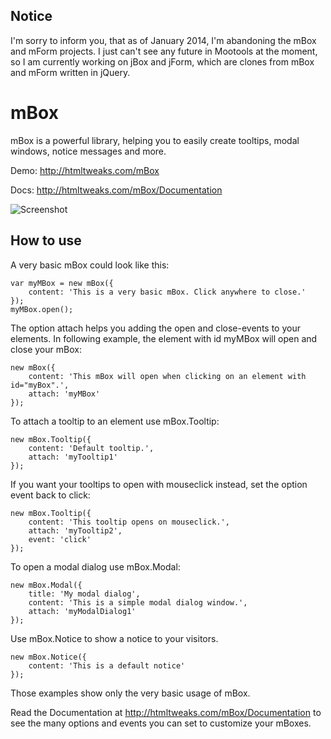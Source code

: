Notice
------
I'm sorry to inform you, that as of January 2014, I'm abandoning the mBox and mForm projects.
I just can't see any future in Mootools at the moment, so I am currently working on jBox and jForm, which are clones from mBox and mForm written in jQuery.


mBox
====

mBox is a powerful library, helping you to easily create tooltips, modal windows, notice messages and more.

Demo: http://htmltweaks.com/mBox

Docs: http://htmltweaks.com/mBox/Documentation

![Screenshot](http://htmltweaks.com/files/mBox/screenshot.png)

How to use
----------

A very basic mBox could look like this:

	var myMBox = new mBox({
    	content: 'This is a very basic mBox. Click anywhere to close.'
	});
	myMBox.open();

The option attach helps you adding the open and close-events to your elements.
In following example, the element with id myMBox will open and close your mBox:

	new mBox({
		content: 'This mBox will open when clicking on an element with id="myBox".',
		attach: 'myMBox'
	});

To attach a tooltip to an element use mBox.Tooltip:
	
	new mBox.Tooltip({
		content: 'Default tooltip.',
		attach: 'myTooltip1'
	});
	
If you want your tooltips to open with mouseclick instead, set the option event back to click:

	new mBox.Tooltip({
		content: 'This tooltip opens on mouseclick.',
		attach: 'myTooltip2',
		event: 'click'
	});
	
To open a modal dialog use mBox.Modal:
	
	new mBox.Modal({
		title: 'My modal dialog',
		content: 'This is a simple modal dialog window.',
		attach: 'myModalDialog1'
	});

Use mBox.Notice to show a notice to your visitors.

	new mBox.Notice({
		content: 'This is a default notice'
	});

Those examples show only the very basic usage of mBox.

Read the Documentation at http://htmltweaks.com/mBox/Documentation to see the many options and events you can set to customize your mBoxes.
